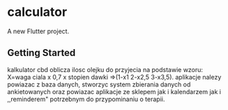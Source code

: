 # calculator

A new Flutter project.

## Getting Started

kalkulator cbd oblicza ilosc olejku do przyjecia na podstawie wzoru: X=waga ciala x 0,7 x stopien dawki =>(1-x1 2-x2,5 3-x3,5).
aplikacje nalezy powiazac z baza danych, stworzyc system zbierania danych od ankietowanych oraz powiazac aplikacje ze sklepem jak i kalendarzem jak i ,,reminderem" potrzebnym do przypominaniu o terapii. 